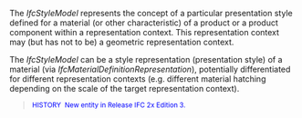 ﻿The _IfcStyleModel_ represents the concept of a particular&nbsp;presentation style defined for a material (or other characteristic) of a product or a product component within a representation context. This representation context may (but has not to be) a geometric representation context.&nbsp;


The _IfcStyleModel_ can be a style representation
(presentation style) of a material (via _IfcMaterialDefinitionRepresentation_),
potentially differentiated for different representation contexts (e.g.
different material hatching depending on the scale of the target
representation context).  
> <font color="#0000ff"><small>HISTORY&nbsp;
New entity in
Release IFC 2x Edition 3.</small> </font>
